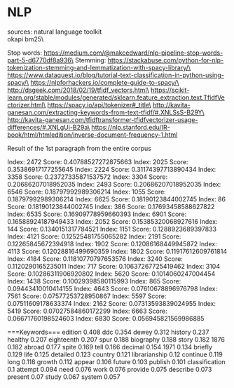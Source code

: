 # NLP
sources: natural language toolkit\
         okapi bm25\
         
Stop words: https://medium.com/@makcedward/nlp-pipeline-stop-words-part-5-d6770df8a936\
Stemming: https://stackabuse.com/python-for-nlp-tokenization-stemming-and-lemmatization-with-spacy-library/\
https://www.dataquest.io/blog/tutorial-text-classification-in-python-using-spacy/\
https://nlpforhackers.io/complete-guide-to-spacy/\
http://dsgeek.com/2018/02/19/tfidf_vectors.html\
https://scikit-learn.org/stable/modules/generated/sklearn.feature_extraction.text.TfidfVectorizer.html\
https://spacy.io/api/tokenizer#_title\
http://kavita-ganesan.com/extracting-keywords-from-text-tfidf/#.XNLSsS-B29Y\
http://kavita-ganesan.com/tfidftransformer-tfidfvectorizer-usage-differences/#.XNLgUi-B29a\
https://nlp.stanford.edu/IR-book/html/htmledition/inverse-document-frequency-1.html



Result of the 1st paragraph from the entire corpus

Index: 2472 Score:  0.40788527272875663
Index: 2025 Score:  0.35386917177255645
Index: 2224 Score:  0.31174397713890434
Index: 3358 Score:  0.23727335871537572
Index: 3304 Score:  0.20686207018952035
Index: 2493 Score:  0.20686207018952035
Index: 6546 Score:  0.18797992989306214
Index: 1055 Score:  0.18797992989306214
Index: 6625 Score:  0.18190123844002745
Index: 86 Score:  0.18190123844002745
Index: 386 Score:  0.17693458588627822
Index: 6535 Score:  0.16909778959660393
Index: 6901 Score:  0.16588924187949433
Index: 2052 Score:  0.15385320068927616
Index: 144 Score:  0.1340151317784521
Index: 1151 Score:  0.1288923689397833
Index: 4121 Score:  0.12525481755065282
Index: 2191 Score:  0.12265845672394918
Index: 1902 Score:  0.12086168449945872
Index: 4113 Score:  0.12028816499690359
Index: 1802 Score:  0.11917612609761814
Index: 4184 Score:  0.11810770797653576
Index: 3240 Score:  0.1120290165235011
Index: 717 Score:  0.10637267725419462
Index: 3104 Score:  0.10286311906920802
Index: 5620 Score:  0.1014060247004454
Index: 1438 Score:  0.10029398580115993
Index: 865 Score:  0.09443410010414155
Index: 4643 Score:  0.07610678896976798
Index: 7561 Score:  0.07577253728950867
Index: 5597 Score:  0.07511609178633374
Index: 2162 Score:  0.07313593839024955
Index: 5419 Score:  0.07027584860172299
Index: 6663 Score:  0.06671760198524603
Index: 6830 Score:  0.056945821569986885

===Keywords===
edition 0.408
ddc 0.354
dewey 0.312
history 0.237
healthy 0.207
eighteenth 0.207
spur 0.188
biography 0.188
story 0.182
1876 0.182
abroad 0.177
spite 0.169
tell 0.166
decimal 0.154
1971 0.134
briefly 0.129
life 0.125
detailed 0.123
country 0.121
librarianship 0.12
continue 0.119
long 0.118
growth 0.112
appear 0.106
future 0.103
publish 0.101
classification 0.1
attempt 0.094
need 0.076
work 0.076
provide 0.075
describe 0.073
present 0.07
study 0.067
system 0.057
